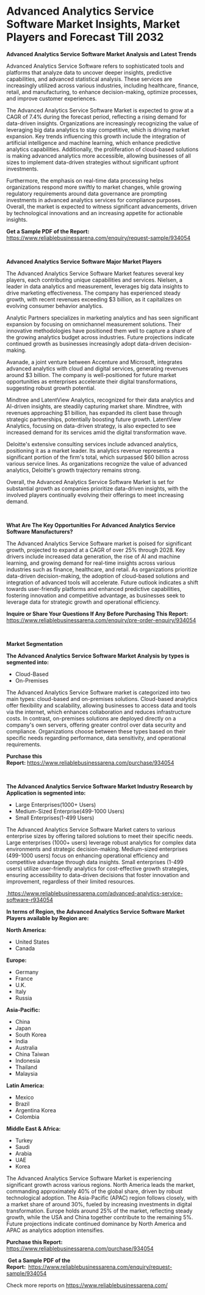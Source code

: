<p><h1>Advanced Analytics Service Software Market Insights, Market Players and Forecast Till 2032</h1></p><p><strong>Advanced Analytics Service Software Market Analysis and Latest Trends</strong></p>
<p><p>Advanced Analytics Service Software refers to sophisticated tools and platforms that analyze data to uncover deeper insights, predictive capabilities, and advanced statistical analysis. These services are increasingly utilized across various industries, including healthcare, finance, retail, and manufacturing, to enhance decision-making, optimize processes, and improve customer experiences.</p><p>The Advanced Analytics Service Software Market is expected to grow at a CAGR of 7.4% during the forecast period, reflecting a rising demand for data-driven insights. Organizations are increasingly recognizing the value of leveraging big data analytics to stay competitive, which is driving market expansion. Key trends influencing this growth include the integration of artificial intelligence and machine learning, which enhance predictive analytics capabilities. Additionally, the proliferation of cloud-based solutions is making advanced analytics more accessible, allowing businesses of all sizes to implement data-driven strategies without significant upfront investments.</p><p>Furthermore, the emphasis on real-time data processing helps organizations respond more swiftly to market changes, while growing regulatory requirements around data governance are prompting investments in advanced analytics services for compliance purposes. Overall, the market is expected to witness significant advancements, driven by technological innovations and an increasing appetite for actionable insights.</p></p>
<p><strong>Get a Sample PDF of the Report:&nbsp;</strong> <a href="https://www.reliablebusinessarena.com/enquiry/request-sample/934054?utm_campaign=2294&utm_medium=2&utm_source=Github&utm_content=ia&utm_term=07032025&utm_id=advanced-analytics-service-software">https://www.reliablebusinessarena.com/enquiry/request-sample/934054</a></p>
<p>&nbsp;</p>
<p><strong>Advanced Analytics Service Software Major Market Players</strong></p>
<p><p>The Advanced Analytics Service Software Market features several key players, each contributing unique capabilities and services. Nielsen, a leader in data analytics and measurement, leverages big data insights to drive marketing effectiveness. The company has experienced steady growth, with recent revenues exceeding $3 billion, as it capitalizes on evolving consumer behavior analytics.</p><p>Analytic Partners specializes in marketing analytics and has seen significant expansion by focusing on omnichannel measurement solutions. Their innovative methodologies have positioned them well to capture a share of the growing analytics budget across industries. Future projections indicate continued growth as businesses increasingly adopt data-driven decision-making.</p><p>Avanade, a joint venture between Accenture and Microsoft, integrates advanced analytics with cloud and digital services, generating revenues around $3 billion. The company is well-positioned for future market opportunities as enterprises accelerate their digital transformations, suggesting robust growth potential.</p><p>Mindtree and LatentView Analytics, recognized for their data analytics and AI-driven insights, are steadily capturing market share. Mindtree, with revenues approaching $1 billion, has expanded its client base through strategic partnerships, potentially boosting future growth. LatentView Analytics, focusing on data-driven strategy, is also expected to see increased demand for its services amid the digital transformation wave.</p><p>Deloitte's extensive consulting services include advanced analytics, positioning it as a market leader. Its analytics revenue represents a significant portion of the firm's total, which surpassed $60 billion across various service lines. As organizations recognize the value of advanced analytics, Deloitte's growth trajectory remains strong.</p><p>Overall, the Advanced Analytics Service Software Market is set for substantial growth as companies prioritize data-driven insights, with the involved players continually evolving their offerings to meet increasing demand.</p></p>
<p>&nbsp;</p>
<p><strong>What Are The Key Opportunities For Advanced Analytics Service Software Manufacturers?</strong></p>
<p><p>The Advanced Analytics Service Software market is poised for significant growth, projected to expand at a CAGR of over 25% through 2028. Key drivers include increased data generation, the rise of AI and machine learning, and growing demand for real-time insights across various industries such as finance, healthcare, and retail. As organizations prioritize data-driven decision-making, the adoption of cloud-based solutions and integration of advanced tools will accelerate. Future outlook indicates a shift towards user-friendly platforms and enhanced predictive capabilities, fostering innovation and competitive advantage, as businesses seek to leverage data for strategic growth and operational efficiency.</p></p>
<p><strong>Inquire or Share Your Questions If Any Before Purchasing This Report:</strong> <a href="https://www.reliablebusinessarena.com/enquiry/pre-order-enquiry/934054?utm_campaign=2294&utm_medium=2&utm_source=Github&utm_content=ia&utm_term=07032025&utm_id=advanced-analytics-service-software">https://www.reliablebusinessarena.com/enquiry/pre-order-enquiry/934054</a></p>
<p>&nbsp;</p>
<p><strong>Market Segmentation</strong></p>
<p><strong>The Advanced Analytics Service Software Market Analysis by types is segmented into:</strong></p>
<p><ul><li>Cloud-Based</li><li>On-Premises</li></ul></p>
<p><p>The Advanced Analytics Service Software market is categorized into two main types: cloud-based and on-premises solutions. Cloud-based analytics offer flexibility and scalability, allowing businesses to access data and tools via the internet, which enhances collaboration and reduces infrastructure costs. In contrast, on-premises solutions are deployed directly on a company's own servers, offering greater control over data security and compliance. Organizations choose between these types based on their specific needs regarding performance, data sensitivity, and operational requirements.</p></p>
<p><strong>Purchase this Report:&nbsp;</strong><a href="https://www.reliablebusinessarena.com/purchase/934054?utm_campaign=2294&utm_medium=2&utm_source=Github&utm_content=ia&utm_term=07032025&utm_id=advanced-analytics-service-software">https://www.reliablebusinessarena.com/purchase/934054</a></p>
<p>&nbsp;</p>
<p><strong>The Advanced Analytics Service Software Market Industry Research by Application is segmented into:</strong></p>
<p><ul><li>Large Enterprises(1000+ Users)</li><li>Medium-Sized Enterprise(499-1000 Users)</li><li>Small Enterprises(1-499 Users)</li></ul></p>
<p><p>The Advanced Analytics Service Software Market caters to various enterprise sizes by offering tailored solutions to meet their specific needs. Large enterprises (1000+ users) leverage robust analytics for complex data environments and strategic decision-making. Medium-sized enterprises (499-1000 users) focus on enhancing operational efficiency and competitive advantage through data insights. Small enterprises (1-499 users) utilize user-friendly analytics for cost-effective growth strategies, ensuring accessibility to data-driven decisions that foster innovation and improvement, regardless of their limited resources.</p></p>
<p><a href="https://www.reliablebusinessarena.com/advanced-analytics-service-software-r934054?utm_campaign=2294&utm_medium=2&utm_source=Github&utm_content=ia&utm_term=07032025&utm_id=advanced-analytics-service-software">&nbsp;https://www.reliablebusinessarena.com/advanced-analytics-service-software-r934054</a></p>
<p><strong>In terms of Region, the Advanced Analytics Service Software Market Players available by Region are:</strong></p>
<p>
    <p> <strong> North America: </strong>
        <ul>
            <li>United States</li>
            <li>Canada</li>
        </ul>
        </p> 
    <p> <strong> Europe: </strong>
        <ul>
            <li>Germany</li>
            <li>France</li>
            <li>U.K.</li>
            <li>Italy</li>
            <li>Russia</li>
        </ul>
        </p> 
    <p> <strong> Asia-Pacific: </strong>
        <ul>
            <li>China</li>
            <li>Japan</li>
            <li>South Korea</li>
            <li>India</li>
            <li>Australia</li>
            <li>China Taiwan</li>
            <li>Indonesia</li>
            <li>Thailand</li>
            <li>Malaysia</li>
        </ul>
        </p> 
    <p> <strong> Latin America: </strong>
        <ul>
            <li>Mexico</li>
            <li>Brazil</li>
            <li>Argentina Korea</li>
            <li>Colombia</li>
        </ul>
        </p> 
    <p> <strong> Middle East & Africa: </strong>
        <ul>
            <li>Turkey</li>
            <li>Saudi</li>
            <li>Arabia</li>
            <li>UAE</li>
            <li>Korea</li>
        </ul>
    </p>
    </p>
<p><p>The Advanced Analytics Service Software Market is experiencing significant growth across various regions. North America leads the market, commanding approximately 40% of the global share, driven by robust technological adoption. The Asia-Pacific (APAC) region follows closely, with a market share of around 30%, fueled by increasing investments in digital transformation. Europe holds around 25% of the market, reflecting steady growth, while the USA and China together contribute to the remaining 5%. Future projections indicate continued dominance by North America and APAC as analytics adoption intensifies.</p></p>
<p><strong>Purchase this Report: </strong><a href="https://www.reliablebusinessarena.com/purchase/934054?utm_campaign=2294&utm_medium=2&utm_source=Github&utm_content=ia&utm_term=07032025&utm_id=advanced-analytics-service-software">https://www.reliablebusinessarena.com/purchase/934054</a></p>
<p>&nbsp;<strong>Get a Sample PDF of the Report:&nbsp;&nbsp;</strong><a href="https://www.reliablebusinessarena.com/enquiry/request-sample/934054?utm_campaign=2294&utm_medium=2&utm_source=Github&utm_content=ia&utm_term=07032025&utm_id=advanced-analytics-service-software">https://www.reliablebusinessarena.com/enquiry/request-sample/934054</a></p>
<p><strong></strong></p>
<p>Check more reports on <a href="https://www.reliablebusinessarena.com/?utm_campaign=2294&utm_medium=2&utm_source=Github&utm_content=ia&utm_term=07032025&utm_id=advanced-analytics-service-software">https://www.reliablebusinessarena.com/</a></p>